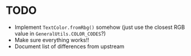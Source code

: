# TODO

- Implement `TextColor.fromRbg()` somehow (just use the closest RGB value in `GeneralUtils.COLOR_CODES`?)
- Make sure everything works!!
- Document list of differences from upstream
